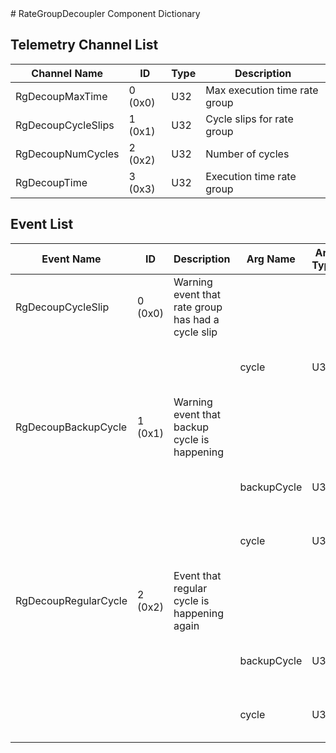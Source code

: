 <title>RateGroupDecoupler Component Dictionary</title>
# RateGroupDecoupler Component Dictionary


## Telemetry Channel List

|Channel Name|ID|Type|Description|
|---|---|---|---|
|RgDecoupMaxTime|0 (0x0)|U32|Max execution time rate group|
|RgDecoupCycleSlips|1 (0x1)|U32|Cycle slips for rate group|
|RgDecoupNumCycles|2 (0x2)|U32|Number of cycles|
|RgDecoupTime|3 (0x3)|U32|Execution time rate group|

## Event List

|Event Name|ID|Description|Arg Name|Arg Type|Arg Size|Description
|---|---|---|---|---|---|---|
|RgDecoupCycleSlip|0 (0x0)|Warning event that rate group has had a cycle slip| | | | |
| | | |cycle|U32||The cycle where the cycle occurred|    
|RgDecoupBackupCycle|1 (0x1)|Warning event that backup cycle is happening| | | | |
| | | |backupCycle|U32||The cycle where the cycle occurred|    
| | | |cycle|U32||The cycle where the cycle occurred|    
|RgDecoupRegularCycle|2 (0x2)|Event that regular cycle is happening again| | | | |
| | | |backupCycle|U32||The cycle where the cycle occurred|    
| | | |cycle|U32||The cycle where the cycle occurred|    
